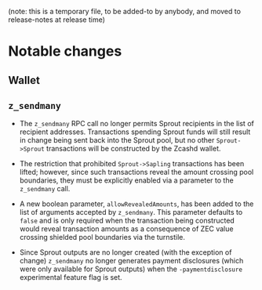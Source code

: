 (note: this is a temporary file, to be added-to by anybody, and moved to
release-notes at release time)

Notable changes
===============

Wallet
------

`z_sendmany`
------------

- The `z_sendmany` RPC call no longer permits Sprout recipients in the 
  list of recipient addresses. Transactions spending Sprout funds will
  still result in change being sent back into the Sprout pool, but no
  other `Sprout->Sprout` transactions will be constructed by the Zcashd
  wallet. 

- The restriction that prohibited `Sprout->Sapling` transactions has been 
  lifted; however, since such transactions reveal the amount crossing 
  pool boundaries, they must be explicitly enabled via a parameter to
  the `z_sendmany` call.

- A new boolean parameter, `allowRevealedAmounts`, has been added to the
  list of arguments accepted by `z_sendmany`. This parameter defaults to
  `false` and is only required when the transaction being constructed 
  would reveal transaction amounts as a consequence of ZEC value crossing
  shielded pool boundaries via the turnstile.

- Since Sprout outputs are no longer created (with the exception of change)
  `z_sendmany` no longer generates payment disclosures (which were only 
  available for Sprout outputs) when the `-paymentdisclosure` experimental
  feature flag is set.

